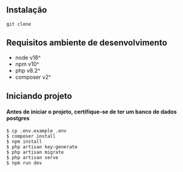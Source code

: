 ## Instalação

```
git clone
```

## Requisitos ambiente de desenvolvimento

-   node v18^
-   npm v10^
-   php v8.2^
-   composer v2^

## Iniciando projeto

#### Antes de iniciar o projeto, certifique-se de ter um banco de dados postgres

```
$ cp .env.example .env
$ composer install
$ npm install
$ php artisan key:generate
$ php artisan migrate
$ php artisan serve
$ npm run dev
```